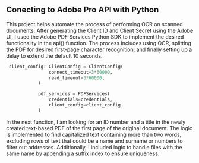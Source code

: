 ## Conecting to Adobe Pro API with Python

This project helps automate the process of performing OCR on scanned documents. After generating the Client ID and Client Secret using the Adobe UI, I used the Adobe PDF Services Python SDK to implement the desired functionality in the api() function. The process includes using OCR, splitting the PDF for desired first-page character recognition, and finally setting up a delay to extend the default 10 seconds.
```python
 client_config: ClientConfig = ClientConfig(
                connect_timeout=3*60000,
                read_timeout=3*60000,
            )

            pdf_services = PDFServices(
                credentials=credentials,
                client_config=client_config
            )
```
In the next function, I am looking for an ID number and a title in the newly created text-based PDF of the first page of the original document. The logic is implemented to find capitalized text containing more than two words, excluding rows of text that could be a name and surname or numbers to filter out addresses. Additionally, I included logic to handle files with the same name by appending a suffix index to ensure uniqueness.
